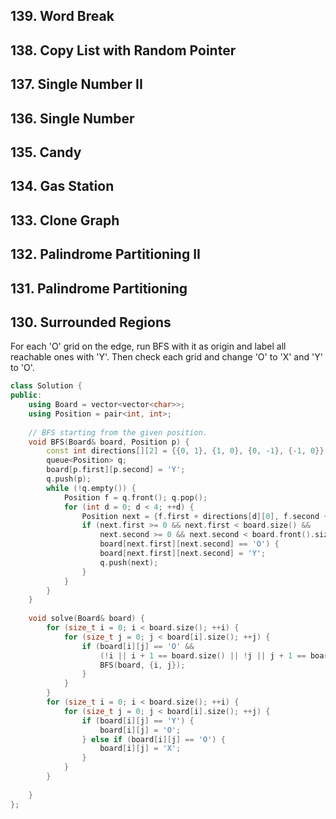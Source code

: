## 139. Word Break 
## 138. Copy List with Random Pointer
## 137. Single Number II 
## 136. Single Number
## 135. Candy
## 134. Gas Station
## 133. Clone Graph
## 132. Palindrome Partitioning II 
## 131. Palindrome Partitioning
## 130. Surrounded Regions 

For each 'O' grid on the edge, run BFS with it as origin and label all reachable
ones with 'Y'. Then check each grid and change 'O' to 'X' and 'Y' to 'O'.

```cpp
class Solution {
public:
    using Board = vector<vector<char>>;
    using Position = pair<int, int>;
    
    // BFS starting from the given position.
    void BFS(Board& board, Position p) {
        const int directions[][2] = {{0, 1}, {1, 0}, {0, -1}, {-1, 0}};
        queue<Position> q;
        board[p.first][p.second] = 'Y';
        q.push(p);
        while (!q.empty()) {
            Position f = q.front(); q.pop();
            for (int d = 0; d < 4; ++d) {
                Position next = {f.first + directions[d][0], f.second + directions[d][1]};
                if (next.first >= 0 && next.first < board.size() &&
                    next.second >= 0 && next.second < board.front().size() &&
                    board[next.first][next.second] == 'O') {
                    board[next.first][next.second] = 'Y';
                    q.push(next);
                }
            }
        }
    }
    
    void solve(Board& board) {
        for (size_t i = 0; i < board.size(); ++i) {
            for (size_t j = 0; j < board[i].size(); ++j) {
                if (board[i][j] == 'O' &&
                    (!i || i + 1 == board.size() || !j || j + 1 == board[i].size())) {
                    BFS(board, {i, j});
                }
            }
        }
        for (size_t i = 0; i < board.size(); ++i) {
            for (size_t j = 0; j < board[i].size(); ++j) {
                if (board[i][j] == 'Y') {
                    board[i][j] = 'O';
                } else if (board[i][j] == 'O') {
                    board[i][j] = 'X';
                }
            }
        }
        
    }
};
```

